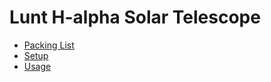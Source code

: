 # Lunt H-alpha Solar Telescope

* [Packing List](lunt_packing.md)
* [Setup](lunt_setup.md)
* [Usage](lunt_usage.md)
